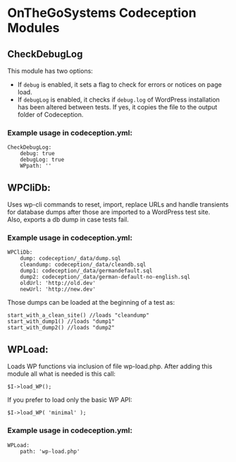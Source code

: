 # OnTheGoSystems Codeception Modules
## CheckDebugLog  
This module has two options:
- If `debug` is enabled, it sets a flag to check for errors or notices on page load.
- If `debugLog` is enabled, it checks if `debug.log` of WordPress installation has been altered between tests. If yes, it copies the file to the output folder of Codeception.  
### Example usage in codeception.yml:
```
CheckDebugLog:
    debug: true
    debugLog: true
    WPpath: ''
```
## WPCliDb:  
Uses wp-cli commands to reset, import, replace URLs and handle transients for database dumps after those are imported to a WordPress test site.  
Also, exports a db dump in case tests fail.
### Example usage in codeception.yml:
```
WPCliDb:   
    dump: codeception/_data/dump.sql
    cleandump: codeception/_data/cleandb.sql
    dump1: codeception/_data/germandefault.sql
    dump2: codeception/_data/german-default-no-english.sql
    oldUrl: 'http://old.dev'
    newUrl: 'http://new.dev'
```
Those dumps can be loaded at the beginning of a test as:  
```
start_with_a_clean_site() //loads "cleandump"
start_with_dump1() //loads "dump1"
start_with_dump2() //loads "dump2"
```
## WPLoad:
Loads WP functions via inclusion of file wp-load.php.
After adding this module all what is needed is this call:
```
$I->load_WP();
```
If you prefer to load only the basic WP API:
```
$I->load_WP( 'minimal' );
```
### Example usage in codeception.yml:
```
WPLoad:
    path: 'wp-load.php'
```